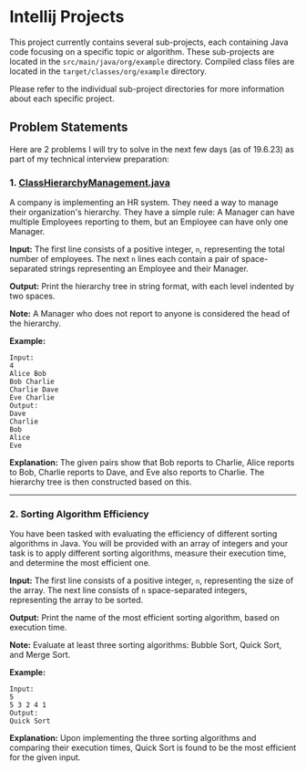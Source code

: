 # Intellij Projects

This project currently contains several sub-projects, each containing Java code focusing on a specific topic or algorithm. These sub-projects are located in the `src/main/java/org/example` directory. Compiled class files are located in the `target/classes/org/example` directory.

Please refer to the individual sub-project directories for more information about each specific project.

## Problem Statements

Here are 2 problems I will try to solve in the next few days (as of 19.6.23) as part of my technical interview preparation:

### 1. [ClassHierarchyManagement.java](src/main/java/org/example/technical_Inteview_evaluation/ClassHierarchyManagement.java)

A company is implementing an HR system. They need a way to manage their organization's hierarchy. They have a simple rule: A Manager can have multiple Employees reporting to them, but an Employee can have only one Manager.

**Input:** The first line consists of a positive integer, `n`, representing the total number of employees. The next `n` lines each contain a pair of space-separated strings representing an Employee and their Manager.

**Output:** Print the hierarchy tree in string format, with each level indented by two spaces.

**Note:** A Manager who does not report to anyone is considered the head of the hierarchy.

**Example:**

```
Input:
4
Alice Bob
Bob Charlie
Charlie Dave
Eve Charlie
Output:
Dave
Charlie
Bob
Alice
Eve
```
**Explanation:** The given pairs show that Bob reports to Charlie, Alice reports to Bob, Charlie reports to Dave, and Eve also reports to Charlie. The hierarchy tree is then constructed based on this.

---

### 2. Sorting Algorithm Efficiency

You have been tasked with evaluating the efficiency of different sorting algorithms in Java. You will be provided with an array of integers and your task is to apply different sorting algorithms, measure their execution time, and determine the most efficient one.

**Input:** The first line consists of a positive integer, `n`, representing the size of the array. The next line consists of `n` space-separated integers, representing the array to be sorted.

**Output:** Print the name of the most efficient sorting algorithm, based on execution time.

**Note:** Evaluate at least three sorting algorithms: Bubble Sort, Quick Sort, and Merge Sort.

**Example:**

```
Input:
5
5 3 2 4 1
Output:
Quick Sort
```
**Explanation:** Upon implementing the three sorting algorithms and comparing their execution times, Quick Sort is found to be the most efficient for the given input.


